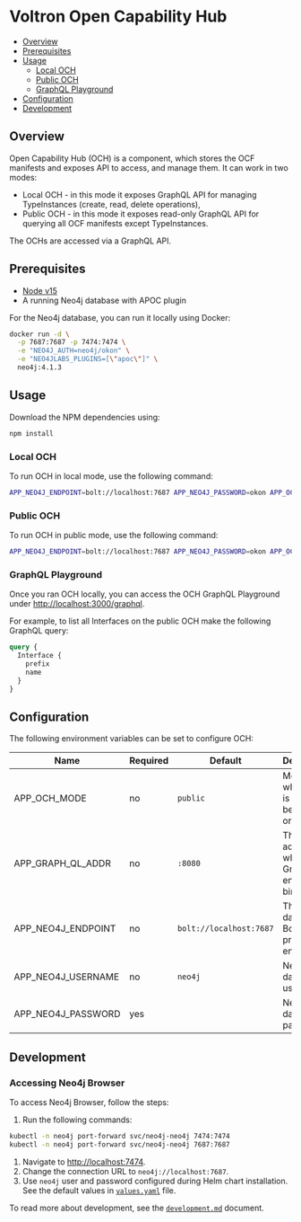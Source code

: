 # Voltron Open Capability Hub

- [Overview](#overview)
- [Prerequisites](#prerequisites)
- [Usage](#usage)
  - [Local OCH](#local-och)
  - [Public OCH](#public-och)
  - [GraphQL Playground](#graphql-playground)
- [Configuration](#configuration)
- [Development](#development)

## Overview

Open Capability Hub (OCH) is a component, which stores the OCF manifests and exposes API to access, and manage them. It can work in two modes:

- Local OCH - in this mode it exposes GraphQL API for managing TypeInstances (create, read, delete operations),
- Public OCH - in this mode it exposes read-only GraphQL API for querying all OCF manifests except TypeInstances.

The OCHs are accessed via a GraphQL API.

## Prerequisites

- [Node v15](https://nodejs.org/)
- A running Neo4j database with APOC plugin

For the Neo4j database, you can run it locally using Docker:

```bash
docker run -d \
  -p 7687:7687 -p 7474:7474 \
  -e "NEO4J_AUTH=neo4j/okon" \
  -e "NEO4JLABS_PLUGINS=[\"apoc\"]" \
  neo4j:4.1.3
```

## Usage

Download the NPM dependencies using:
```bash
npm install
```

### Local OCH

To run OCH in local mode, use the following command:

```bash
APP_NEO4J_ENDPOINT=bolt://localhost:7687 APP_NEO4J_PASSWORD=okon APP_OCH_MODE=local npm run dev
```

### Public OCH

To run OCH in public mode, use the following command:

```bash
APP_NEO4J_ENDPOINT=bolt://localhost:7687 APP_NEO4J_PASSWORD=okon APP_OCH_MODE=public npm run dev
```

### GraphQL Playground

Once you ran OCH locally, you can access the OCH GraphQL Playground under [http://localhost:3000/graphql](http://localhost:3000/graphql).

For example, to list all Interfaces on the public OCH make the following GraphQL query:

```graphql
query {
  Interface {
    prefix
    name
  }
}
```

## Configuration

The following environment variables can be set to configure OCH:

| Name               | Required | Default                 | Description                                            |
| ------------------ | -------- | ----------------------- | ------------------------------------------------------ |
| APP_OCH_MODE       | no       | `public`                | Mode, in which OCH is run. Must be "public" or "local" |
| APP_GRAPH_QL_ADDR  | no       | `:8080`                 | The address, where GraphQL endpoins binds to           |
| APP_NEO4J_ENDPOINT | no       | `bolt://localhost:7687` | The Neo4j database Bolt protocol endpoint              |
| APP_NEO4J_USERNAME | no       | `neo4j`                 | Neo4j database username                                |
| APP_NEO4J_PASSWORD | yes      |                         | Neo4j database password                                |

## Development

### Accessing Neo4j Browser

To access Neo4j Browser, follow the steps:

1. Run the following commands:

  ```bash
  kubectl -n neo4j port-forward svc/neo4j-neo4j 7474:7474
  kubectl -n neo4j port-forward svc/neo4j-neo4j 7687:7687                                             
  ```

1. Navigate to [http://localhost:7474](http://localhost:7474).
1. Change the connection URL to `neo4j://localhost:7687`.
1. Use `neo4j` user and password configured during Helm chart installation. See the default values in [`values.yaml`](../../deploy/kubernetes/charts/neo4j/values.yaml) file.

To read more about development, see the [`development.md`](../../docs/development.md) document.
